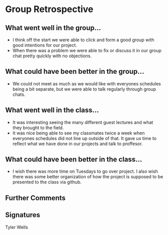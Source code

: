 # Group Retrospective

## What went well in the group...
* I think off the start we were able to click and form a good group with good intentions for our project. 
* When there was a problem we were able to fix or discuss it in our group chat pretty quickly with no objections. 

## What could have been better in the group...
* We could not meet as much as we would like with everyones schedules being a bit separate, but we were able to talk regularly through group chats.

## What went well in the class...
* It was interesting seeing the many different guest lectures and what they brought to the field. 
* It was nice being able to see my classmates twice a week when everyones schedules did not line up outside of that. It gave us time to reflect what we have done in our projects and talk to proffesor.

## What could have been better in the class...
* I wish there was more time on Tuesdays to go over project. I also wish there was some better organization of how the project is supposed to be presented to the class via github. 

## Further Comments

## Signatures
Tyler Wells
